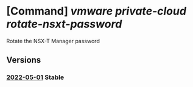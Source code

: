 # [Command] _vmware private-cloud rotate-nsxt-password_

Rotate the NSX-T Manager password

## Versions

### [2022-05-01](/Resources/mgmt-plane/L3N1YnNjcmlwdGlvbnMve30vcmVzb3VyY2Vncm91cHMve30vcHJvdmlkZXJzL21pY3Jvc29mdC5hdnMvcHJpdmF0ZWNsb3Vkcy97fS9yb3RhdGVuc3h0cGFzc3dvcmQ=/2022-05-01.xml) **Stable**

<!-- mgmt-plane /subscriptions/{}/resourcegroups/{}/providers/microsoft.avs/privateclouds/{}/rotatensxtpassword 2022-05-01 -->
